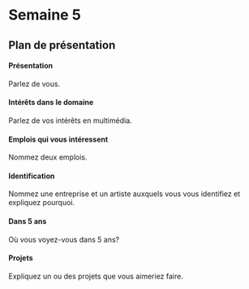 # Semaine 5
## Plan de présentation

#### Présentation
Parlez de vous. 

#### Intérêts dans le domaine
Parlez de vos intérêts en multimédia. 

#### Emplois qui vous intéressent
Nommez deux emplois.

#### Identification
Nommez une entreprise et un artiste auxquels vous vous identifiez et expliquez pourquoi. 

#### Dans 5 ans
Où vous voyez-vous dans 5 ans? 

#### Projets
Expliquez un ou des projets que vous aimeriez faire. 
